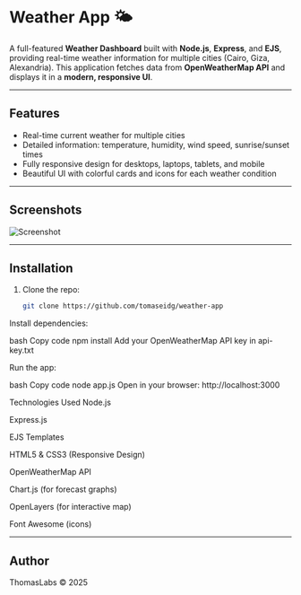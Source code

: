 # Weather App 🌤️

A full-featured **Weather Dashboard** built with **Node.js**, **Express**, and **EJS**, providing real-time weather information for multiple cities (Cairo, Giza, Alexandria). This application fetches data from **OpenWeatherMap API** and displays it in a **modern, responsive UI**.

---

## Features

- Real-time current weather for multiple cities
- Detailed information: temperature, humidity, wind speed, sunrise/sunset times
- Fully responsive design for desktops, laptops, tablets, and mobile
- Beautiful UI with colorful cards and icons for each weather condition

---

## Screenshots

![Screenshot](screenshot.png)  

---

## Installation

1. Clone the repo:  
   ```bash
   git clone https://github.com/tomaseidg/weather-app
Install dependencies:

bash
Copy code
npm install
Add your OpenWeatherMap API key in api-key.txt

Run the app:

bash
Copy code
node app.js
Open in your browser: http://localhost:3000

Technologies Used
Node.js

Express.js

EJS Templates

HTML5 & CSS3 (Responsive Design)

OpenWeatherMap API

Chart.js (for forecast graphs)

OpenLayers (for interactive map)

Font Awesome (icons)

---

## Author
ThomasLabs © 2025
